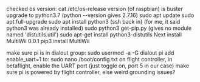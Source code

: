 checked os version: cat /etc/os-release
       version (of raspbian) is buster
upgrade to python3.7 (python --version gives 2.7.16)
      sudo apt update
sudo apt full-upgrade
          sudo apt install python3
(ssh back in) 
(for me, it said python3 was already installed)
    sudo python3 get-pip.py
(gives no module named 'distutils.util')
         sudo apt-get install python3-distutils
Next install MultiWii 0.0.1
           pip3 install MultiWii

make sure pi is in dialout group: sudo usermod -a -G dialout pi
add enable_uart=1 to: sudo nano /boot/config.txt
on flight controller, in betaflight, enable the UART port 
(just toggle on, port 5 in our case)
make sure pi is powered by flight controller, else weird grounding issues?
